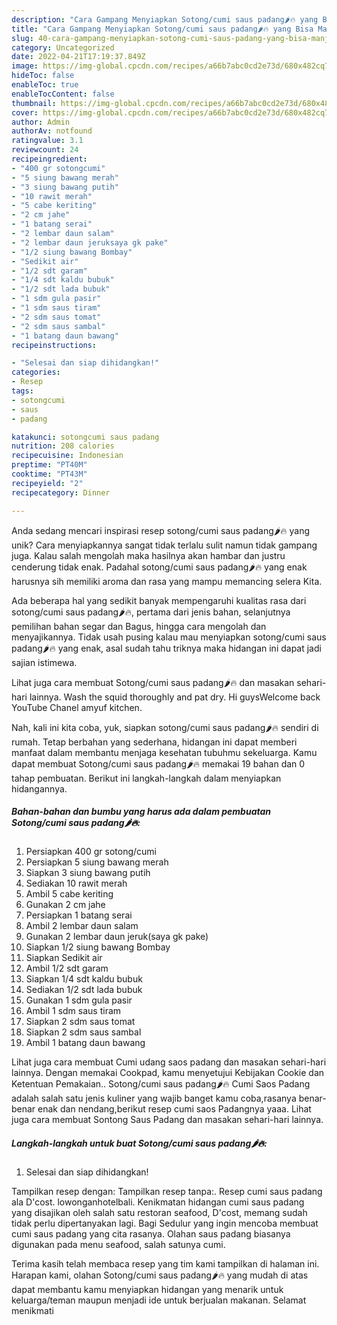 ```yaml
---
description: "Cara Gampang Menyiapkan Sotong/cumi saus padang🌶️🔥 yang Bisa Manjain Lidah"
title: "Cara Gampang Menyiapkan Sotong/cumi saus padang🌶️🔥 yang Bisa Manjain Lidah"
slug: 40-cara-gampang-menyiapkan-sotong-cumi-saus-padang-yang-bisa-manjain-lidah
category: Uncategorized
date: 2022-04-21T17:19:37.849Z
image: https://img-global.cpcdn.com/recipes/a66b7abc0cd2e73d/680x482cq70/sotongcumi-saus-padang-foto-resep-utama.jpg
hideToc: false
enableToc: true
enableTocContent: false
thumbnail: https://img-global.cpcdn.com/recipes/a66b7abc0cd2e73d/680x482cq70/sotongcumi-saus-padang-foto-resep-utama.jpg
cover: https://img-global.cpcdn.com/recipes/a66b7abc0cd2e73d/680x482cq70/sotongcumi-saus-padang-foto-resep-utama.jpg
author: Admin
authorAv: notfound
ratingvalue: 3.1
reviewcount: 24
recipeingredient:
- "400 gr sotongcumi"
- "5 siung bawang merah"
- "3 siung bawang putih"
- "10 rawit merah"
- "5 cabe keriting"
- "2 cm jahe"
- "1 batang serai"
- "2 lembar daun salam"
- "2 lembar daun jeruksaya gk pake"
- "1/2 siung bawang Bombay"
- "Sedikit air"
- "1/2 sdt garam"
- "1/4 sdt kaldu bubuk"
- "1/2 sdt lada bubuk"
- "1 sdm gula pasir"
- "1 sdm saus tiram"
- "2 sdm saus tomat"
- "2 sdm saus sambal"
- "1 batang daun bawang"
recipeinstructions:

- "Selesai dan siap dihidangkan!"
categories:
- Resep
tags:
- sotongcumi
- saus
- padang

katakunci: sotongcumi saus padang 
nutrition: 208 calories
recipecuisine: Indonesian
preptime: "PT40M"
cooktime: "PT43M"
recipeyield: "2"
recipecategory: Dinner

---
```





Anda sedang mencari inspirasi resep sotong/cumi saus padang🌶️🔥 yang unik? Cara menyiapkannya sangat tidak terlalu sulit namun tidak gampang juga. Kalau salah mengolah maka hasilnya akan hambar dan justru cenderung tidak enak. Padahal sotong/cumi saus padang🌶️🔥 yang enak harusnya sih memiliki aroma dan rasa yang mampu memancing selera Kita.





Ada beberapa hal yang sedikit banyak mempengaruhi kualitas rasa dari sotong/cumi saus padang🌶️🔥, pertama dari jenis bahan, selanjutnya pemilihan bahan segar dan Bagus, hingga cara mengolah dan menyajikannya. Tidak usah pusing kalau mau menyiapkan sotong/cumi saus padang🌶️🔥 yang enak,      asal sudah tahu triknya maka hidangan ini dapat jadi sajian istimewa.














Lihat juga cara membuat Sotong/cumi saus padang🌶️🔥 dan masakan sehari-hari lainnya. Wash the squid thoroughly and pat dry. Hi guysWelcome back YouTube Chanel amyuf kitchen.






Nah, kali ini kita coba, yuk, siapkan sotong/cumi saus padang🌶️🔥 sendiri di rumah. Tetap berbahan yang sederhana, hidangan ini dapat memberi manfaat dalam membantu menjaga kesehatan tubuhmu sekeluarga. Kamu dapat membuat Sotong/cumi saus padang🌶️🔥 memakai 19 bahan dan 0 tahap pembuatan. Berikut ini langkah-langkah dalam menyiapkan hidangannya.

<!--inarticleads1-->

##### Bahan-bahan dan bumbu yang harus ada dalam pembuatan Sotong/cumi saus padang🌶️🔥:

1. Persiapkan 400 gr sotong/cumi
1. Persiapkan 5 siung bawang merah
1. Siapkan 3 siung bawang putih
1. Sediakan 10 rawit merah
1. Ambil 5 cabe keriting
1. Gunakan 2 cm jahe
1. Persiapkan 1 batang serai
1. Ambil 2 lembar daun salam
1. Gunakan 2 lembar daun jeruk(saya gk pake)
1. Siapkan 1/2 siung bawang Bombay
1. Siapkan Sedikit air
1. Ambil 1/2 sdt garam
1. Siapkan 1/4 sdt kaldu bubuk
1. Sediakan 1/2 sdt lada bubuk
1. Gunakan 1 sdm gula pasir
1. Ambil 1 sdm saus tiram
1. Siapkan 2 sdm saus tomat
1. Siapkan 2 sdm saus sambal
1. Ambil 1 batang daun bawang


Lihat juga cara membuat Cumi udang saos padang dan masakan sehari-hari lainnya. Dengan memakai Cookpad, kamu menyetujui Kebijakan Cookie dan Ketentuan Pemakaian.. Sotong/cumi saus padang🌶️🔥 Cumi Saos Padang adalah salah satu jenis kuliner yang wajib banget kamu coba,rasanya benar-benar enak dan nendang,berikut resep cumi saos Padangnya yaaa. Lihat juga cara membuat Sontong Saus Padang dan masakan sehari-hari lainnya. 

<!--inarticleads2-->

##### Langkah-langkah untuk buat Sotong/cumi saus padang🌶️🔥:


1. Selesai dan siap dihidangkan!

Tampilkan resep dengan: Tampilkan resep tanpa:. Resep cumi saus padang ala D&#39;cost. lowonganhotelbali. Kenikmatan hidangan cumi saus padang yang disajikan oleh salah satu restoran seafood, D&#39;cost, memang sudah tidak perlu dipertanyakan lagi. Bagi Sedulur yang ingin mencoba membuat cumi saus padang yang cita rasanya. Olahan saus padang biasanya digunakan pada menu seafood, salah satunya cumi. 

Terima kasih telah membaca resep yang tim kami tampilkan di halaman ini. Harapan kami, olahan Sotong/cumi saus padang🌶️🔥 yang mudah di atas dapat membantu kamu menyiapkan hidangan yang menarik untuk keluarga/teman maupun menjadi ide untuk berjualan makanan. Selamat menikmati
